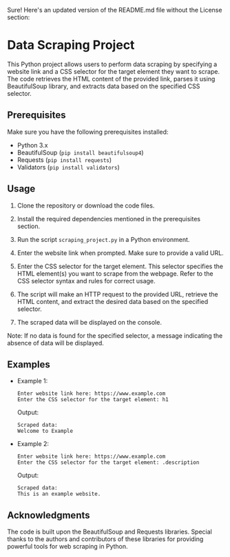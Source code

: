 Sure! Here's an updated version of the README.md file without the License section:

# Data Scraping Project

This Python project allows users to perform data scraping by specifying a website link and a CSS selector for the target element they want to scrape. The code retrieves the HTML content of the provided link, parses it using BeautifulSoup library, and extracts data based on the specified CSS selector.

## Prerequisites

Make sure you have the following prerequisites installed:

- Python 3.x
- BeautifulSoup (`pip install beautifulsoup4`)
- Requests (`pip install requests`)
- Validators (`pip install validators`)

## Usage

1. Clone the repository or download the code files.

2. Install the required dependencies mentioned in the prerequisites section.

3. Run the script `scraping_project.py` in a Python environment.

4. Enter the website link when prompted. Make sure to provide a valid URL.

5. Enter the CSS selector for the target element. This selector specifies the HTML element(s) you want to scrape from the webpage. Refer to the CSS selector syntax and rules for correct usage.

6. The script will make an HTTP request to the provided URL, retrieve the HTML content, and extract the desired data based on the specified selector.

7. The scraped data will be displayed on the console.

Note: If no data is found for the specified selector, a message indicating the absence of data will be displayed.

## Examples

- Example 1:
  ```
  Enter website link here: https://www.example.com
  Enter the CSS selector for the target element: h1
  ```
  Output:
  ```
  Scraped data:
  Welcome to Example
  ```

- Example 2:
  ```
  Enter website link here: https://www.example.com
  Enter the CSS selector for the target element: .description
  ```
  Output:
  ```
  Scraped data:
  This is an example website.
  ```

## Acknowledgments

The code is built upon the BeautifulSoup and Requests libraries. Special thanks to the authors and contributors of these libraries for providing powerful tools for web scraping in Python.
